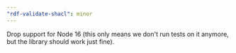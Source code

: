 ```yaml
---
"rdf-validate-shacl": minor
---
```


Drop support for Node 16 (this only means we don't run tests on it anymore, but the library should work just fine).
